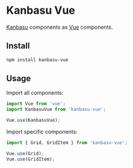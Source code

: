 # Kanbasu Vue

[Kanbasu](https://kanbasu.liip.ch/) components as [Vue](https://vuejs.org/) components.

## Install

```sh
npm install kanbasu-vue
```

## Usage

Import all components:

```js
import Vue from 'vue';
import KanbasuVue from 'kanbasu-vue';

Vue.use(KanbasuVue);
```

Import specific components:

```js
import { Grid, GridItem } from 'kanbasu-vue';

Vue.use(Grid);
Vue.use(GridItem);
```